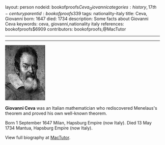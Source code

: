 layout: person
nodeid: bookofproofs$Ceva_Giovanni
categories: history,17th-century
parentid: bookofproofs$339
tags: nationality-italy
title: Ceva, Giovanni
born: 1647
died: 1734
description: Some facts about Giovanni Ceva
keywords: ceva, giovanni,nationality italy
references: bookofproofs$6909
contributors: bookofproofs,@MacTutor

---


---

![Ceva_Giovanni.jpg](https://github.com/bookofproofs/bookofproofs.github.io/blob/main/_sources/_assets/images/portraits/Ceva_Giovanni.jpg?raw=true)

**Giovanni Ceva** was an Italian mathematician who rediscovered Menelaus's theorem and proved his own well-known theorem.

Born 1 September 1647 Milan, Hapsburg Empire (now Italy). Died 13 May 1734 Mantua, Hapsburg Empire (now Italy).


View full biography at [MacTutor](https://mathshistory.st-andrews.ac.uk/Biographies/Ceva_Giovanni/).